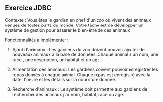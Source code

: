 ## Exercice JDBC

Contexte : Vous êtes le gardien en chef d'un zoo  où vivent des animaux venues de toutes parts du monde. Votre tâche est de développer un système de gestion pour assurer le bien-être de ces animaux

Fonctionnalités à implémenter :

1. Ajout d'animaux : Les gardiens du zoo doivent pouvoir ajouter de nouveaux animaux à la base de données. Chaque animal a un nom, une race , une description, un habitat et un age.

2. Alimentation des animaux : Les gardiens doivent pouvoir enregistrer les repas donnés à chaque animal. Chaque repas est enregistré avec la date, l'heure et les détails sur la nourriture donnée.

3. Recherche d'animaux : Le système doit permettre aux gardiens de rechercher des animaux par nom, habitat, race ou age. 